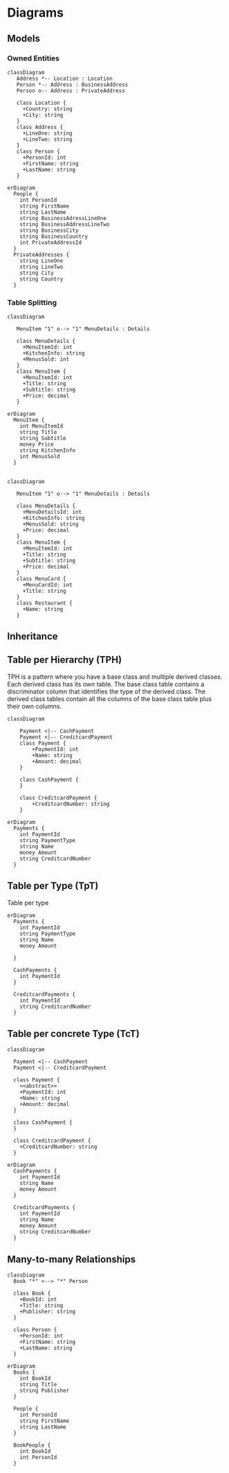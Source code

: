 # Diagrams

## Models


### Owned Entities

```mermaid
classDiagram
   Address *-- Location : Location
   Person *-- Address : BusinessAddress
   Person o-- Address : PrivateAddress
   
   class Location {
     +Country: string
     +City: string
   }
   class Address {
     +LineOne: string
     +LineTwo: string
   }
   class Person {
     +PersonId: int
     +FirstName: string
     +LastName: string
   }
```

```mermaid
erDiagram
  People {
    int PersonId
    string FirstName
    string LastName
    string BusinessAdressLineOne
    string BusinessAddressLineTwo
    string BusinessCity
    string BusinessCountry
    int PrivateAddressId
  }
  PrivateAddresses {
    string LineOne
    string LineTwo
    string City
    string Country
  }
```

### Table Splitting

```mermaid
classDiagram

   MenuItem "1" o--> "1" MenuDetails : Details
   
   class MenuDetails {
     +MenuItemId: int
     +KitchenInfo: string
     +MenusSold: int
   }
   class MenuItem {
     +MenuItemId: int
     +Title: string
     +Subtitle: string
     +Price: decimal
   }
```

```mermaid
erDiagram
  MenuItem {
    int MenuItemId
    string Title
    string Subtitle
    money Price
    string KitchenInfo
    int MenusSold
  }
```


## 

```mermaid
classDiagram

   MenuItem "1" o--> "1" MenuDetails : Details
   
   class MenuDetails {
     +MenuDetailsId: int
     +KitchenInfo: string
     +MenusSold: string
     +Price: decimal
   }
   class MenuItem {
     +MenuItemId: int
     +Title: string
     +Subtitle: string
     +Price: decimal
   }
   class MenuCard {
     +MenuCardId: int
     +Title: string
   }
   class Restaurant {
     +Name: string
   }
```

## Inheritance

## Table per Hierarchy (TPH)

TPH is a pattern where you have a base class and multiple derived classes. Each derived class has its own table. The base class table contains a discriminator column that identifies the type of the derived class. The derived class tables contain all the columns of the base class table plus their own columns.

```mermaid
classDiagram

    Payment <|-- CashPayment
    Payment <|-- CreditcardPayment
    class Payment {
        +PaymentId: int
        +Name: string
        +Amount: decimal
    }
    
    class CashPayment {
    }
    
    class CreditcardPayment {
        +CreditcardNumber: string
    }
```

```mermaid
erDiagram
  Payments {
    int PaymentId
    string PaymentType
    string Name
    money Amount
    string CreditcardNumber
  }
```

## Table per Type (TpT)

Table per type

```mermaid
erDiagram
  Payments {
    int PaymentId
    string PaymentType
    string Name
    money Amount

  }

  CashPayments {
    int PaymentId
  }

  CreditcardPayments {
    int PaymentId
    string CreditcardNumber
  }
```

## Table per concrete Type (TcT)

```mermaid
classDiagram

  Payment <|-- CashPayment
  Payment <|-- CreditcardPayment
        
  class Payment {
    <<abstract>>
    +PaymentId: int
    +Name: string
    +Amount: decimal
  }
        
  class CashPayment {
  }
        
  class CreditcardPayment {
    +CreditcardNumber: string
  }
```
    

```mermaid
erDiagram
  CashPayments {
    int PaymentId
    string Name
    money Amount
  }

  CreditcardPayments {
    int PaymentId
    string Name
    money Amount
    string CreditcardNumber
  }
```

## Many-to-many Relationships

```mermaid
classDiagram
  Book "*" <--> "*" Person
        
  class Book {
    +BookId: int
    +Title: string
    +Publisher: string
  }
        
  class Person {
    +PersonId: int
    +FirstName: string
    +LastName: string
  }
```

```mermaid
erDiagram
  Books {
    int BookId
    string Title
    string Publisher
  }

  People {
    int PersonId
    string FirstName
    string LastName
  }

  BookPeople {
    int BookId
    int PersonId
  }
```